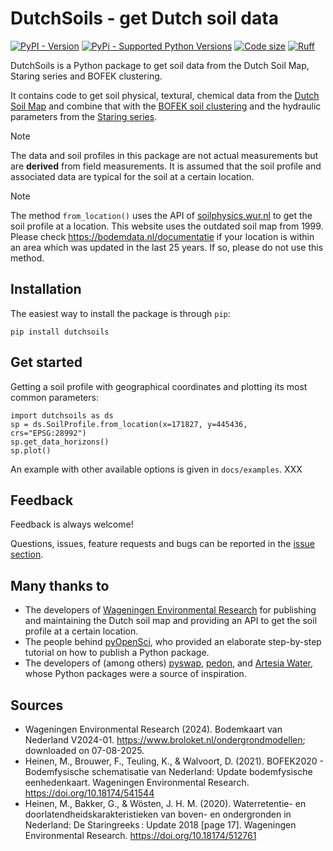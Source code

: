 # DutchSoils - get Dutch soil data

[![PyPI - Version](https://img.shields.io/pypi/v/dutchsoils)](https://pypi.org/project/dutchsoils/)
[![PyPi - Supported Python Versions](https://img.shields.io/pypi/pyversions/dutchsoils)](https://pypi.org/project/dutchsoils/)
[![Code size](https://img.shields.io/github/languages/code-size/markvdbrink/dutchsoils)](https://pypi.org/project/dutchsoils/)
[![Ruff](https://img.shields.io/endpoint?url=https://raw.githubusercontent.com/astral-sh/ruff/main/assets/badge/v2.json)](https://github.com/astral-sh/ruff)

DutchSoils is a Python package to get soil data from the Dutch Soil Map, Staring series and BOFEK clustering.

It contains code to get soil physical, textural, chemical data from the [Dutch Soil Map](https://www.wur.nl/nl/show/bodemkaart-van-nederland.htm) and combine that with the [BOFEK soil clustering](https://www.wur.nl/nl/show/Bodemfysische-Eenhedenkaart-BOFEK2020.htm) and the hydraulic parameters from the [Staring series](https://research.wur.nl/en/publications/waterretentie-en-doorlatendheidskarakteristieken-van-boven-en-ond-5).

> [!Note]
> The data and soil profiles in this package are not actual measurements but are **derived** from field measurements. It is assumed that the soil profile and associated data are typical for the soil at a certain location.

> [!Note]
> The method `from_location()` uses the API of [soilphysics.wur.nl](https://soilphysics.wur.nl) to get the soil profile at a location. This website uses the outdated soil map from 1999. Please check https://bodemdata.nl/documentatie if your location is within an area which was updated in the last 25 years. If so, please do not use this method.

## Installation

The easiest way to install the package is through `pip`:

```shell
pip install dutchsoils
```

## Get started

Getting a soil profile with geographical coordinates and plotting its most common parameters:

```
import dutchsoils as ds
sp = ds.SoilProfile.from_location(x=171827, y=445436, crs="EPSG:28992")
sp.get_data_horizons()
sp.plot()
```

An example with other available options is given in `docs/examples`. XXX

## Feedback

Feedback is always welcome!

Questions, issues, feature requests and bugs can be reported in the [issue section](https://github.com/markvdbrink/dutchsoils/issues).

## Many thanks to
- The developers of [Wageningen Environmental Research](https://soilphysics.wur.nl) for publishing and maintaining the Dutch soil map and providing an API to get the soil profile at a certain location.
- The people behind [pyOpenSci](https://www.pyopensci.org/python-package-guide/index.html), who provided an elaborate step-by-step tutorial on how to publish a Python package.
- The developers of (among others) [pyswap](https://github.com/zawadzkim/pySWAP), [pedon](https://github.com/martinvonk/pedon), and [Artesia Water](https://github.com/ArtesiaWater), whose Python packages were a source of inspiration.

## Sources

- Wageningen Environmental Research (2024). Bodemkaart van Nederland V2024-01. https://www.broloket.nl/ondergrondmodellen; downloaded on 07-08-2025.
- Heinen, M., Brouwer, F., Teuling, K., & Walvoort, D. (2021). BOFEK2020 - Bodemfysische schematisatie van Nederland: Update bodemfysische eenhedenkaart. Wageningen Environmental Research. https://doi.org/10.18174/541544
- Heinen, M., Bakker, G., & Wösten, J. H. M. (2020). Waterretentie- en doorlatendheidskarakteristieken van boven- en ondergronden in Nederland: De Staringreeks : Update 2018 [page 17]. Wageningen Environmental Research. https://doi.org/10.18174/512761

